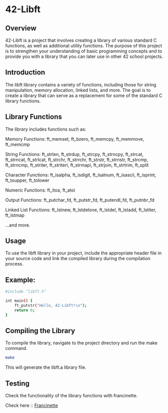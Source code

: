 # 42-Libft
## Overview
42-Libft is a project that involves creating a library of various standard C functions, as well as additional utility functions. The purpose of this project is to strengthen your understanding of basic programming concepts and to provide you with a library that you can later use in other 42 school projects.

## Introduction
The libft library contains a variety of functions, including those for string manipulation, memory allocation, linked lists, and more. The goal is to create a library that can serve as a replacement for some of the standard C library functions.

## Library Functions
The library includes functions such as:

Memory Functions: ft_memset, ft_bzero, ft_memcpy, ft_memmove, ft_memcmp

String Functions: ft_strlen, ft_strdup, ft_strcpy, ft_strncpy, ft_strcat, ft_strncat, ft_strlcat, ft_strchr, ft_strrchr, ft_strstr, ft_strnstr, ft_strcmp, ft_strncmp, ft_striter, ft_striteri, ft_strmapi, ft_strjoin, ft_strtrim, ft_split

Character Functions: ft_isalpha, ft_isdigit, ft_isalnum, ft_isascii, ft_isprint, ft_toupper, ft_tolower

Numeric Functions: ft_itoa, ft_atoi

Output Functions: ft_putchar_fd, ft_putstr_fd, ft_putendl_fd, ft_putnbr_fd

Linked List Functions: ft_lstnew, ft_lstdelone, ft_lstdel, ft_lstadd, ft_lstiter, ft_lstmap

...and more.

## Usage
To use the libft library in your project, include the appropriate header file in your source code and link the compiled library during the compilation process.

## Example:

```bash
#include "libft.h"

int main() {
    ft_putstr("Hello, 42-Libft!\n");
    return 0;
}
```

## Compiling the Library
To compile the library, navigate to the project directory and run the make command.
```bash
make
```
This will generate the libft.a library file.

## Testing
Check the functionality of the library functions with francinette.

Check here :: [Francinette](https://github.com/xicodomingues/francinette)

